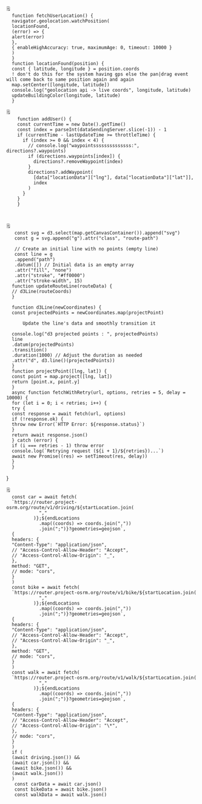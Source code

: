     🗒️
      function fetchUserLocation() {
      navigator.geolocation.watchPosition(
      locationFound,
      (error) => {
      alert(error)
      },
      { enableHighAccuracy: true, maximumAge: 0, timeout: 10000 }
      )
      }
      function locationFound(position) {
      const { latitude, longitude } = position.coords
      ! don't do this for the system having gps else the pan|drag event will come back to same position again and again
      map.setCenter([longitude, latitude])
      console.log("geolocation api -> live coords", longitude, latitude)
      updateBuildingColor(longitude, latitude)
      }

    🗒️
        function addUser() {
        const currentTime = new Date().getTime()
        const index = parseInt(dataSendingServer.slice(-1)) - 1
        if (currentTime - lastUpdateTime >= throttleTime) {
          if (index >= 0 && index < 4) {
            // console.log("waypointssssssssssssss:", directions?.waypoints)
            if (directions.waypoints[index]) {
              directions?.removeWaypoint(index)
            }
            directions?.addWaypoint(
              [data["locationData"]["lng"], data["locationData"]["lat"]],
              index
            )
          }
        }
        }



    🗒️
       const svg = d3.select(map.getCanvasContainer()).append("svg")
       const g = svg.append("g").attr("class", "route-path")

       // Create an initial line with no points (empty line)
       const line = g
       .append("path")
       .datum([]) // Initial data is an empty array
       .attr("fill", "none")
       .attr("stroke", "#ff0000")
       .attr("stroke-width", 15)
      function updateRouteLine(routeData) {
      // d3Line(routeCoords)
      }

      function d3Line(newCoordinates) {
      const projectedPoints = newCoordinates.map(projectPoint)

          Update the line's data and smoothly transition it

      console.log("d3 projected points : ", projectedPoints)
      line
      .datum(projectedPoints)
      .transition()
      .duration(1000) // Adjust the duration as needed
      .attr("d", d3.line()(projectedPoints))
      }
      function projectPoint([lng, lat]) {
      const point = map.project([lng, lat])
      return [point.x, point.y]
      }
      async function fetchWithRetry(url, options, retries = 5, delay = 10000) {
      for (let i = 0; i < retries; i++) {
      try {
      const response = await fetch(url, options)
      if (!response.ok) {
      throw new Error(`HTTP Error: ${response.status}`)
      }
      return await response.json()
      } catch (error) {
      if (i === retries - 1) throw error
      console.log(`Retrying request (${i + 1}/${retries})...`)
      await new Promise((res) => setTimeout(res, delay))
      }
      }

}

    🗒️
      const car = await fetch(
      `https://router.project-osrm.org/route/v1/driving/${startLocation.join(
                ","
              )};${endLocations
                .map((coords) => coords.join(","))
                .join(";")}?geometries=geojson`,
      {
      headers: {
      "Content-Type": "application/json",
      // "Access-Control-Allow-Header": "Accept",
      // "Access-Control-Allow-Origin": "_",
      },
      method: "GET",
      // mode: "cors",
      }
      )
      const bike = await fetch(
      `https://router.project-osrm.org/route/v1/bike/${startLocation.join(
                ","
              )};${endLocations
                .map((coords) => coords.join(","))
                .join(";")}?geometries=geojson`,
      {
      headers: {
      "Content-Type": "application/json",
      // "Access-Control-Allow-Header": "Accept",
      // "Access-Control-Allow-Origin": "_",
      },
      method: "GET",
      // mode: "cors",
      }
      )
      const walk = await fetch(
      `https://router.project-osrm.org/route/v1/walk/${startLocation.join(
                ","
              )};${endLocations
                .map((coords) => coords.join(","))
                .join(";")}?geometries=geojson`,
      {
      headers: {
      "Content-Type": "application/json",
      // "Access-Control-Allow-Header": "Accept",
      // "Access-Control-Allow-Origin": "\*",
      },
      // mode: "cors",
      }
      )
      if (
      (await driving.json()) &&
      (await car.json()) &&
      (await bike.json()) &&
      (await walk.json())
      )
       const carData = await car.json()
       const bikeData = await bike.json()
       const walkData = await walk.json()
